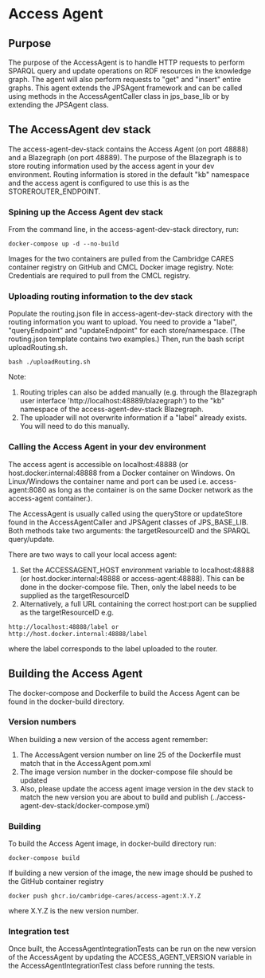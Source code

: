 # Access Agent

## Purpose

The purpose of the AccessAgent is to handle HTTP requests to perform SPARQL query and update operations on RDF resources in the knowledge graph. 
The agent will also perform requests to "get" and "insert" entire graphs. This agent extends the JPSAgent framework and can be called using methods in the AccessAgentCaller class in jps_base_lib or by extending the JPSAgent class.

## The AccessAgent dev stack

The access-agent-dev-stack contains the Access Agent (on port 48888) and a Blazegraph (on port 48889). The purpose of the Blazegraph is to store routing information used by the access agent in your dev environment. 
Routing information is stored in the default "kb" namespace and the access agent is configured to use this is as the STOREROUTER_ENDPOINT.

### Spining up the Access Agent dev stack

From the command line, in the access-agent-dev-stack directory, run:
```
docker-compose up -d --no-build
```
Images for the two containers are pulled from the Cambridge CARES container registry on GitHub and CMCL Docker image registry. Note: Credentials are required to pull from the CMCL registry. 

### Uploading routing information to the dev stack

Populate the routing.json file in access-agent-dev-stack directory with the routing information you want to upload.
You need to provide a "label", "queryEndpoint" and "updateEndpoint" for each store/namespace. (The routing.json template contains two examples.)
Then, run the bash script uploadRouting.sh.
```
bash ./uploadRouting.sh
```
Note: 
1. Routing triples can also be added manually (e.g. through the Blazegraph user interface 'http://localhost:48889/blazegraph') to the "kb" namespace of the access-agent-dev-stack Blazegraph. 
2. The uploader will not overwrite information if a "label" already exists. You will need to do this manually.

### Calling the Access Agent in your dev environment 

The access agent is accessible on localhost:48888 (or host.docker.internal:48888 from a Docker container on Windows. On Linux/Windows the container name and port can be used i.e. access-agent:8080 as long as the container is on the same Docker network as the access-agent container.).

The AccessAgent is usually called using the queryStore or updateStore found in the AccessAgentCaller and JPSAgent classes of JPS_BASE_LIB. Both methods take two arguments: the targetResourceID and the SPARQL query/update.

There are two ways to call your local access agent:
1. Set the ACCESSAGENT_HOST environment variable to localhost:48888 (or host.docker.internal:48888 or  access-agent:48888). This can be done in the docker-compose file. Then, only the label needs to be supplied as the targetResourceID
2. Alternatively, a full URL containing the correct host:port can be supplied as the targetResourceID e.g.
```
http://localhost:48888/label or http://host.docker.internal:48888/label
```
where the label corresponds to the label uploaded to the router.


## Building the Access Agent

The docker-compose and Dockerfile to build the Access Agent can be found in the docker-build directory.

### Version numbers
When building a new version of the access agent remember:
1. The AccessAgent version number on line 25 of the Dockerfile must match that in the AccessAgent pom.xml
2. The image version number in the docker-compose file should be updated
3. Also, please update the access agent image version in the dev stack to match the new version you are about to build and publish (../access-agent-dev-stack/docker-compose.yml)

### Building
To build the Access Agent image, in docker-build directory run:
```
docker-compose build
```

If building a new version of the image, the new image should be pushed to the GitHub container registry
```
docker push ghcr.io/cambridge-cares/access-agent:X.Y.Z
```
where X.Y.Z is the new version number.

### Integration test
Once built, the AccessAgentIntegrationTests can be run on the new version of the AccessAgent 
by updating the ACCESS_AGENT_VERSION variable in the AccessAgentIntegrationTest class
before running the tests.
